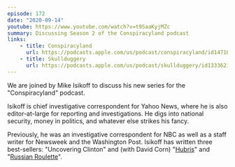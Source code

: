 ```yaml
---
episode: 172
date: "2020-09-14"
youtube: https://www.youtube.com/watch?v=t9SaaKyjMZc
summary: Discussing Season 2 of the Conspiracyland podcast
links:
    - title: Conspiracyland
      url: https://podcasts.apple.com/us/podcast/conspiracyland/id1471037693
    - title: Skullduggery
      url: https://podcasts.apple.com/us/podcast/skullduggery/id1333621434
---
```

We are joined by Mike Isikoff to discuss his new series for the "Conspiracyland" podcast.

Isikoff is chief investigative correspondent for Yahoo News, where he is also editor-at-large for reporting and investigations. He digs into national security, money in politics, and whatever else strikes his fancy.

Previously, he was an investigative correspondent for NBC as well as a staff writer for Newsweek and the Washington Post. Isikoff has written three best-sellers: "Uncovering Clinton" and (with David Corn) "[Hubris][hubris]" and "[Russian Roulette][rr]".

[hubris]: https://en.wikipedia.org/wiki/Hubris_(book)
[rr]: https://en.wikipedia.org/wiki/Russian_Roulette_(Isikoff_and_Corn_book)

